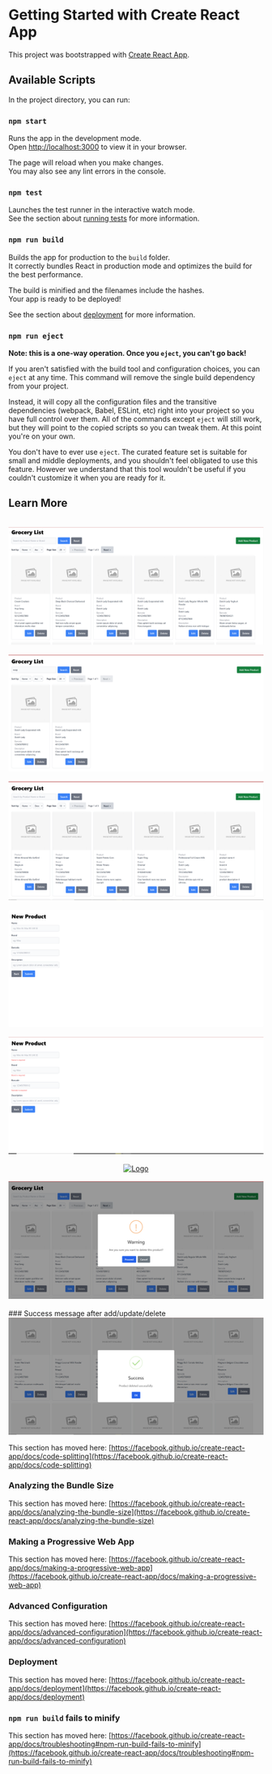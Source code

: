 # Getting Started with Create React App

This project was bootstrapped with [Create React App](https://github.com/facebook/create-react-app).

## Available Scripts

In the project directory, you can run:

### `npm start`

Runs the app in the development mode.\
Open [http://localhost:3000](http://localhost:3000) to view it in your browser.

The page will reload when you make changes.\
You may also see any lint errors in the console.

### `npm test`

Launches the test runner in the interactive watch mode.\
See the section about [running tests](https://facebook.github.io/create-react-app/docs/running-tests) for more information.

### `npm run build`

Builds the app for production to the `build` folder.\
It correctly bundles React in production mode and optimizes the build for the best performance.

The build is minified and the filenames include the hashes.\
Your app is ready to be deployed!

See the section about [deployment](https://facebook.github.io/create-react-app/docs/deployment) for more information.

### `npm run eject`

**Note: this is a one-way operation. Once you `eject`, you can't go back!**

If you aren't satisfied with the build tool and configuration choices, you can `eject` at any time. This command will remove the single build dependency from your project.

Instead, it will copy all the configuration files and the transitive dependencies (webpack, Babel, ESLint, etc) right into your project so you have full control over them. All of the commands except `eject` will still work, but they will point to the copied scripts so you can tweak them. At this point you're on your own.

You don't have to ever use `eject`. The curated feature set is suitable for small and middle deployments, and you shouldn't feel obligated to use this feature. However we understand that this tool wouldn't be useful if you couldn't customize it when you are ready for it.

## Learn More

<br />
<div align="center">
  <a href="https://github.com/kamilmatnoor/groceries-web">
    <img src="src/assets/images/groceries.PNG" alt="Logo">
  </a>
</div>

<br />
<div align="center">
  <a href="https://github.com/kamilmatnoor/groceries-web">
    <img src="src/assets/images/groceries_search.PNG" alt="Logo">
  </a>
</div>

<br />
<div align="center">
  <a href="https://github.com/kamilmatnoor/groceries-web">
    <img src="src/assets/images/groceries_sort_by.PNG" alt="Logo">
  </a>
</div>

<br />
<div align="center">
  <a href="https://github.com/kamilmatnoor/groceries-web">
    <img src="src/assets/images/new_product.PNG" alt="Logo">
  </a>
</div>

<br />
<div align="center">
  <a href="https://github.com/kamilmatnoor/groceries-web">
    <img src="src/assets/images/new_product_validation.PNG" alt="Logo">
  </a>
</div>

<br />
<div align="center">
  <a href="https://github.com/kamilmatnoor/groceries-web">
    <img src="src/assets/images/edit_product_extra_validation.PNG" alt="Logo">
  </a>
</div>

<br />
<div align="center">
  <a href="https://github.com/kamilmatnoor/groceries-web">
    <img src="src/assets/images/delete_product_confirmation.PNG" alt="Logo">
  </a>
</div>

<br />
### Success message after add/update/delete
<br />
<div align="center">
  <a href="https://github.com/kamilmatnoor/groceries-web">
    <img src="src/assets/images/delete_product_success.PNG" alt="Logo">
  </a>
</div>



This section has moved here: [https://facebook.github.io/create-react-app/docs/code-splitting](https://facebook.github.io/create-react-app/docs/code-splitting)

### Analyzing the Bundle Size

This section has moved here: [https://facebook.github.io/create-react-app/docs/analyzing-the-bundle-size](https://facebook.github.io/create-react-app/docs/analyzing-the-bundle-size)

### Making a Progressive Web App

This section has moved here: [https://facebook.github.io/create-react-app/docs/making-a-progressive-web-app](https://facebook.github.io/create-react-app/docs/making-a-progressive-web-app)

### Advanced Configuration

This section has moved here: [https://facebook.github.io/create-react-app/docs/advanced-configuration](https://facebook.github.io/create-react-app/docs/advanced-configuration)

### Deployment

This section has moved here: [https://facebook.github.io/create-react-app/docs/deployment](https://facebook.github.io/create-react-app/docs/deployment)

### `npm run build` fails to minify

This section has moved here: [https://facebook.github.io/create-react-app/docs/troubleshooting#npm-run-build-fails-to-minify](https://facebook.github.io/create-react-app/docs/troubleshooting#npm-run-build-fails-to-minify)
